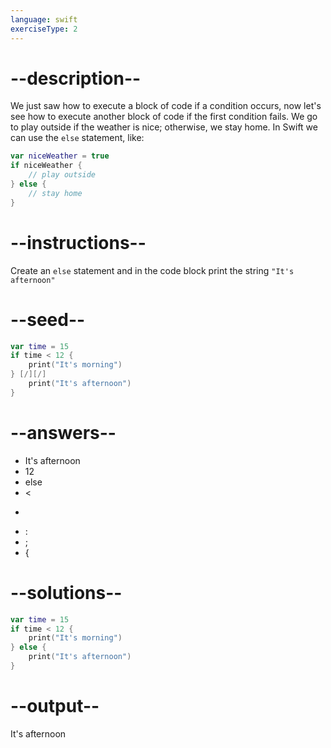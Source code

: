 ```yaml
---
language: swift
exerciseType: 2
---
```


# --description--

We just saw how to execute a block of code if a condition occurs, now let's see how to execute another block of code if the first condition fails.
We go to play outside if the weather is nice; otherwise, we stay home.
In Swift we can use the `else` statement, like:
```swift
var niceWeather = true
if niceWeather {
	// play outside
} else {
	// stay home
}
```

# --instructions--

Create an `else` statement and in the code block print the string `"It's afternoon"`

# --seed--

```swift
var time = 15
if time < 12 {
    print("It's morning")
} [/][/]
    print("It's afternoon")
}
```

# --answers--

- It's afternoon
- 12
- else
-  < 
-  > 
- :
- ;
-  {

# --solutions--

```swift
var time = 15
if time < 12 {
    print("It's morning")
} else {
    print("It's afternoon")
}
```

# --output--

It's afternoon
